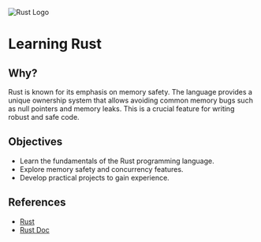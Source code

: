 ![Rust Logo](https://www.rust-lang.org/logos/rust-logo-256x256.png)

# Learning Rust

## Why?

Rust is known for its emphasis on memory safety. The language provides a unique ownership system that allows avoiding common memory bugs such as null pointers and memory leaks. This is a crucial feature for writing robust and safe code.

## Objectives

- Learn the fundamentals of the Rust programming language.
- Explore memory safety and concurrency features.
- Develop practical projects to gain experience.

## References

- [Rust](https://www.rust-lang.org/)
- [Rust Doc](https://doc.rust-lang.org/stable/reference/)
